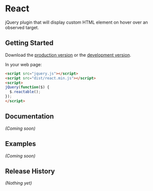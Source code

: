 # React

jQuery plugin that will display custom HTML element on hover over an observed target.

## Getting Started
Download the [production version][min] or the [development version][max].

[min]: https://raw.github.com/ducknorris/react/master/dist/react.min.js
[max]: https://raw.github.com/ducknorris/react/master/dist/react.js

In your web page:

```html
<script src="jquery.js"></script>
<script src="dist/react.min.js"></script>
<script>
jQuery(function($) {
  $.reactable();
});
</script>
```

## Documentation
_(Coming soon)_

## Examples
_(Coming soon)_

## Release History
_(Nothing yet)_

